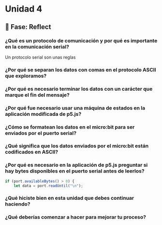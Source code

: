# Unidad 4


## 🤔 Fase: Reflect

### ¿Qué es un protocolo de comunicación y por qué es importante en la comunicación serial?

Un protocolo serial son unas reglas 

### ¿Por qué se separan los datos con comas en el protocolo ASCII que exploramos?

### ¿Por qué es necesario terminar los datos con un carácter que marque el fin del mensaje?

### ¿Por qué fue necesario usar una máquina de estados en la aplicación modificada de p5.js?

### ¿Cómo se formatean los datos en el micro:bit para ser enviados por el puerto serial?

### ¿Qué significa que los datos enviados por el micro:bit están codificados en ASCII?

### ¿Por qué es necesario en la aplicación de p5.js preguntar si hay bytes disponibles en el puerto serial antes de leerlos?

``` js
if (port.availableBytes() > 0) {
    let data = port.readUntil("\n");
```

### ¿Qué hiciste bien en esta unidad que debes continuar haciendo?

### ¿Qué deberías comenzar a hacer para mejorar tu proceso?

